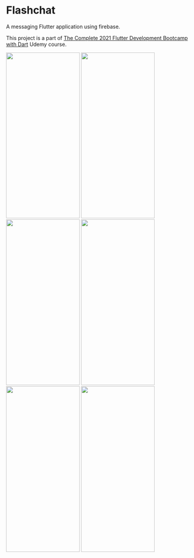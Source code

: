 # Flashchat

A messaging Flutter application using firebase.

This project is a part of [The Complete 2021 Flutter Development Bootcamp with Dart](https://www.udemy.com/course/flutter-bootcamp-with-dart/) Udemy course.

<img src="https://user-images.githubusercontent.com/27342390/134249464-d75fe04f-f5b0-438f-9af9-14f34645c65f.png" width="200" height="450">
<img src="https://user-images.githubusercontent.com/27342390/134249488-e68564fe-303f-4afb-9fbf-7461ecd83611.png" width="200" height="450">
<img src="https://user-images.githubusercontent.com/27342390/134249498-41d4a30d-8cbd-4d78-a9a8-4e3852ef4dcd.png" width="200" height="450">
<img src="https://user-images.githubusercontent.com/27342390/134249504-a4b7028c-101c-437a-9a03-88c4178e7c7d.png" width="200" height="450">
<img src="https://user-images.githubusercontent.com/27342390/134249667-3ea22705-fe08-4309-ac8b-4c31d79d90d6.png" width="200" height="450">
<img src="https://user-images.githubusercontent.com/27342390/134249677-b31d38f3-0e03-4391-b6ff-4e1b1241b4ca.png" width="200" height="450">
